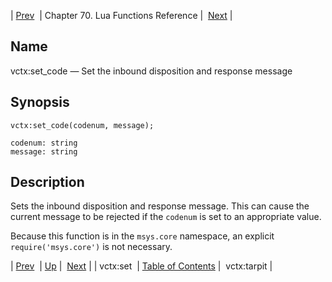| [Prev](lua.ref.vctx_set)  | Chapter 70. Lua Functions Reference |  [Next](lua.ref.vctx_tarpit) |

<a name="lua.ref.vctx_set_code"></a>
## Name

vctx:set_code — Set the inbound disposition and response message

<a name="idp19317616"></a>
## Synopsis

`vctx:set_code(codenum, message);`

```
codenum: string
message: string
```
<a name="idp19320608"></a>
## Description

Sets the inbound disposition and response message. This can cause the current message to be rejected if the `codenum` is set to an appropriate value.

Because this function is in the `msys.core` namespace, an explicit `require('msys.core')` is not necessary.

| [Prev](lua.ref.vctx_set)  | [Up](lua.function.details) |  [Next](lua.ref.vctx_tarpit) |
| vctx:set  | [Table of Contents](index) |  vctx:tarpit |

